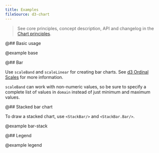 ```yaml
---
title: Examples
fileSource: d3-chart
---
```


> See core principles, concept description, API and changelog in the [Chart principles](/data-display/d3-chart/).

@## Basic usage

@example base

@## Bar

Use `scaleBand` and `scaleLinear` for creating bar charts. See [d3 Ordinal Scales](https://github.com/d3/d3-scale#ordinal-scales) for more information.

`scaleBand` can work with non-numeric values, so be sure to specify a complete list of values in `domain` instead of just minimum and maximum values.

@## Stacked bar chart

To draw a stacked chart, use `<StackBar/>` and `<StackBar.Bar/>`.

@example bar-stack

@## Legend

@example legend
